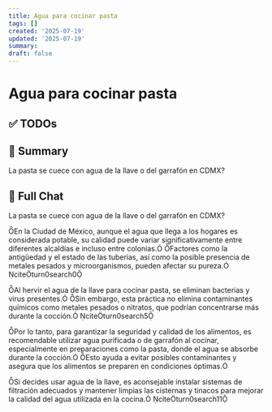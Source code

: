 ```yaml
---
title: Agua para cocinar pasta
tags: []
created: '2025-07-19'
updated: '2025-07-19'
summary:
draft: false
---
```


# Agua para cocinar pasta

## ✅ TODOs


## 📌 Summary
La pasta se cuece con agua de la llave o del garrafón en CDMX?

## 🧠 Full Chat


La pasta se cuece con agua de la llave o del garrafón en CDMX?



En la Ciudad de México, aunque el agua que llega a los hogares es considerada potable, su calidad puede variar significativamente entre diferentes alcaldías e incluso entre colonias. Factores como la antigüedad y el estado de las tuberías, así como la posible presencia de metales pesados y microorganismos, pueden afectar su pureza. citeturn0search0

Al hervir el agua de la llave para cocinar pasta, se eliminan bacterias y virus presentes. Sin embargo, esta práctica no elimina contaminantes químicos como metales pesados o nitratos, que podrían concentrarse más durante la cocción. citeturn0search5

Por lo tanto, para garantizar la seguridad y calidad de los alimentos, es recomendable utilizar agua purificada o de garrafón al cocinar, especialmente en preparaciones como la pasta, donde el agua se absorbe durante la cocción. Esto ayuda a evitar posibles contaminantes y asegura que los alimentos se preparen en condiciones óptimas.

Si decides usar agua de la llave, es aconsejable instalar sistemas de filtración adecuados y mantener limpias las cisternas y tinacos para mejorar la calidad del agua utilizada en la cocina. citeturn0search11
